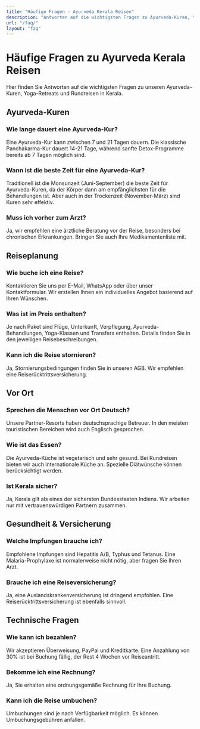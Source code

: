 ```yaml
---
title: "Häufige Fragen - Ayurveda Kerala Reisen"
description: "Antworten auf die wichtigsten Fragen zu Ayurveda-Kuren, Yoga-Retreats und Rundreisen in Kerala."
url: "/faq/"
layout: "faq"
---
```


# Häufige Fragen zu Ayurveda Kerala Reisen

Hier finden Sie Antworten auf die wichtigsten Fragen zu unseren Ayurveda-Kuren, Yoga-Retreats und Rundreisen in Kerala.

## Ayurveda-Kuren

### Wie lange dauert eine Ayurveda-Kur?
Eine Ayurveda-Kur kann zwischen 7 und 21 Tagen dauern. Die klassische Panchakarma-Kur dauert 14-21 Tage, während sanfte Detox-Programme bereits ab 7 Tagen möglich sind.

### Wann ist die beste Zeit für eine Ayurveda-Kur?
Traditionell ist die Monsunzeit (Juni-September) die beste Zeit für Ayurveda-Kuren, da der Körper dann am empfänglichsten für die Behandlungen ist. Aber auch in der Trockenzeit (November-März) sind Kuren sehr effektiv.

### Muss ich vorher zum Arzt?
Ja, wir empfehlen eine ärztliche Beratung vor der Reise, besonders bei chronischen Erkrankungen. Bringen Sie auch Ihre Medikamentenliste mit.

## Reiseplanung

### Wie buche ich eine Reise?
Kontaktieren Sie uns per E-Mail, WhatsApp oder über unser Kontaktformular. Wir erstellen Ihnen ein individuelles Angebot basierend auf Ihren Wünschen.

### Was ist im Preis enthalten?
Je nach Paket sind Flüge, Unterkunft, Verpflegung, Ayurveda-Behandlungen, Yoga-Klassen und Transfers enthalten. Details finden Sie in den jeweiligen Reisebeschreibungen.

### Kann ich die Reise stornieren?
Ja, Stornierungsbedingungen finden Sie in unseren AGB. Wir empfehlen eine Reiserücktrittsversicherung.

## Vor Ort

### Sprechen die Menschen vor Ort Deutsch?
Unsere Partner-Resorts haben deutschsprachige Betreuer. In den meisten touristischen Bereichen wird auch Englisch gesprochen.

### Wie ist das Essen?
Die Ayurveda-Küche ist vegetarisch und sehr gesund. Bei Rundreisen bieten wir auch internationale Küche an. Spezielle Diätwünsche können berücksichtigt werden.

### Ist Kerala sicher?
Ja, Kerala gilt als eines der sichersten Bundesstaaten Indiens. Wir arbeiten nur mit vertrauenswürdigen Partnern zusammen.

## Gesundheit & Versicherung

### Welche Impfungen brauche ich?
Empfohlene Impfungen sind Hepatitis A/B, Typhus und Tetanus. Eine Malaria-Prophylaxe ist normalerweise nicht nötig, aber fragen Sie Ihren Arzt.

### Brauche ich eine Reiseversicherung?
Ja, eine Auslandskrankenversicherung ist dringend empfohlen. Eine Reiserücktrittsversicherung ist ebenfalls sinnvoll.

## Technische Fragen

### Wie kann ich bezahlen?
Wir akzeptieren Überweisung, PayPal und Kreditkarte. Eine Anzahlung von 30% ist bei Buchung fällig, der Rest 4 Wochen vor Reiseantritt.

### Bekomme ich eine Rechnung?
Ja, Sie erhalten eine ordnungsgemäße Rechnung für Ihre Buchung.

### Kann ich die Reise umbuchen?
Umbuchungen sind je nach Verfügbarkeit möglich. Es können Umbuchungsgebühren anfallen.
